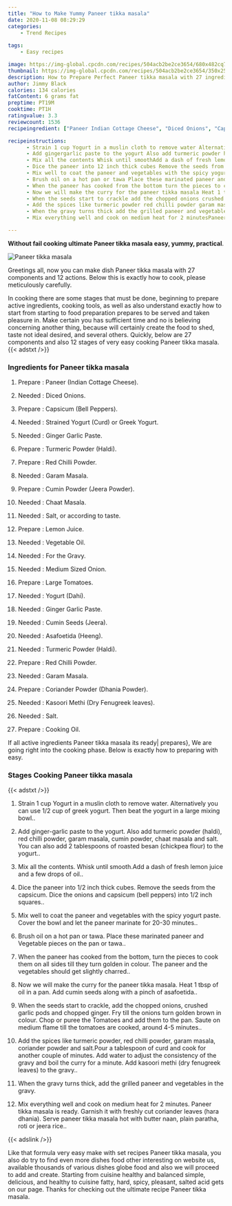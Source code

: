 ```yaml
---
title: "How to Make Yummy Paneer tikka masala"
date: 2020-11-08 08:29:29
categories:
    - Trend Recipes
    
tags:
    - Easy recipes

image: https://img-global.cpcdn.com/recipes/504acb2be2ce3654/680x482cq70/paneer-tikka-masala-recipe-main-photo.jpg
thumbnail: https://img-global.cpcdn.com/recipes/504acb2be2ce3654/350x250cq70/paneer-tikka-masala-recipe-main-photo.jpg
description: How to Prepare Perfect Paneer tikka masala with 27 ingredients and 12 stages of easy cooking.
author: Jimmy Black
calories: 134 calories
fatContent: 6 grams fat
preptime: PT19M
cooktime: PT1H
ratingvalue: 3.3
reviewcount: 1536
recipeingredient: ["Paneer Indian Cottage Cheese", "Diced Onions", "Capsicum Bell Peppers", "Strained Yogurt Curd or Greek Yogurt", "Ginger Garlic Paste", "Turmeric Powder Haldi", "Red Chilli Powder", "Garam Masala", "Cumin Powder Jeera Powder", "Chaat Masala", "Salt or according to taste", "Lemon Juice", "Vegetable Oil", "For the Gravy", "Medium Sized Onion", "Large Tomatoes", "Yogurt Dahi", "Ginger Garlic Paste", "Cumin Seeds Jeera", "Asafoetida Heeng", "Turmeric Powder Haldi", "Red Chilli Powder", "Garam Masala", "Coriander Powder Dhania Powder", "Kasoori Methi Dry Fenugreek leaves", "Salt", "Cooking Oil"]

recipeinstructions: 
      - Strain 1 cup Yogurt in a muslin cloth to remove water Alternatively you can use 12 cup of greek yogurt Then beat the yogurt in a large mixing bowl 
      - Add gingergarlic paste to the yogurt Also add turmeric powder haldi red chilli powder garam masala cumin powder chaat masala and salt You can also add 2 tablespoons of roasted besan chickpea flour to the yogurt 
      - Mix all the contents Whisk until smoothAdd a dash of fresh lemon juice and a few drops of oil 
      - Dice the paneer into 12 inch thick cubes Remove the seeds from the capsicum Dice the onions and capsicum bell peppers into 12 inch squares 
      - Mix well to coat the paneer and vegetables with the spicy yogurt paste Cover the bowl and let the paneer marinate for 2030 minutes 
      - Brush oil on a hot pan or tawa Place these marinated paneer and Vegetable pieces on the pan or tawa 
      - When the paneer has cooked from the bottom turn the pieces to cook them on all sides till they turn golden in colour The paneer and the vegetables should get slightly charred 
      - Now we will make the curry for the paneer tikka masala Heat 1 tbsp of oil in a pan Add cumin seeds along with a pinch of asafoetida 
      - When the seeds start to crackle add the chopped onions crushed garlic pods and chopped ginger Fry till the onions turn golden brown in colourChop or puree the Tomatoes and add them to the pan Saute on medium flame till the tomatoes are cooked around 45 minutes 
      - Add the spices like turmeric powder red chilli powder garam masala coriander powder and saltPour a tablespoon of curd and cook for another couple of minutesAdd water to adjust the consistency of the gravy and boil the curry for a minute Add kasoori methi dry fenugreek leaves to the gravy 
      - When the gravy turns thick add the grilled paneer and vegetables in the gravy 
      - Mix everything well and cook on medium heat for 2 minutesPaneer tikka masala is ready Garnish it with freshly cut coriander leaves hara dhania Serve paneer tikka masala hot with butter naan plain paratha roti or jeera rice

---
```




**Without fail cooking ultimate Paneer tikka masala easy, yummy, practical**. 


![Paneer tikka masala](https://img-global.cpcdn.com/recipes/504acb2be2ce3654/680x482cq70/paneer-tikka-masala-recipe-main-photo.jpg "Paneer tikka masala")




Greetings all, now you can make dish Paneer tikka masala with 27 components and 12 actions. Below this is exactly how to cook, please meticulously carefully.

In cooking there are some stages that must be done, beginning to prepare active ingredients, cooking tools, as well as also understand exactly how to start from starting to food preparation prepares to be served and taken pleasure in. Make certain you has sufficient time and no is believing concerning another thing, because will certainly create the food to shed, taste not ideal desired, and several others. Quickly, below are 27 components and also 12 stages of very easy cooking Paneer tikka masala.
{{< adstxt />}}

### Ingredients for Paneer tikka masala


1. Prepare  : Paneer (Indian Cottage Cheese).

1. Needed  : Diced Onions.

1. Prepare  : Capsicum (Bell Peppers).

1. Needed  : Strained Yogurt (Curd) or Greek Yogurt.

1. Needed  : Ginger Garlic Paste.

1. Prepare  : Turmeric Powder (Haldi).

1. Prepare  : Red Chilli Powder.

1. Needed  : Garam Masala.

1. Prepare  : Cumin Powder (Jeera Powder).

1. Needed  : Chaat Masala.

1. Needed  : Salt, or according to taste.

1. Prepare  : Lemon Juice.

1. Needed  : Vegetable Oil.

1. Needed  : For the Gravy.

1. Needed  : Medium Sized Onion.

1. Prepare  : Large Tomatoes.

1. Needed  : Yogurt (Dahi).

1. Needed  : Ginger Garlic Paste.

1. Needed  : Cumin Seeds (Jeera).

1. Needed  : Asafoetida (Heeng).

1. Needed  : Turmeric Powder (Haldi).

1. Prepare  : Red Chilli Powder.

1. Needed  : Garam Masala.

1. Prepare  : Coriander Powder (Dhania Powder).

1. Needed  : Kasoori Methi (Dry Fenugreek leaves).

1. Needed  : Salt.

1. Prepare  : Cooking Oil.



If all active ingredients Paneer tikka masala its ready| prepares}, We are going right into the cooking phase. Below is exactly how to preparing with easy.

### Stages Cooking Paneer tikka masala

{{< adstxt />}}


1. Strain 1 cup Yogurt in a muslin cloth to remove water. Alternatively you can use 1/2 cup of greek yogurt. Then beat the yogurt in a large mixing bowl..



1. Add ginger-garlic paste to the yogurt. Also add turmeric powder (haldi), red chilli powder, garam masala, cumin powder, chaat masala and salt. You can also add 2 tablespoons of roasted besan (chickpea flour) to the yogurt..



1. Mix all the contents. Whisk until smooth.Add a dash of fresh lemon juice and a few drops of oil..



1. Dice the paneer into 1/2 inch thick cubes. Remove the seeds from the capsicum. Dice the onions and capsicum (bell peppers) into 1/2 inch squares..



1. Mix well to coat the paneer and vegetables with the spicy yogurt paste. Cover the bowl and let the paneer marinate for 20-30 minutes..



1. Brush oil on a hot pan or tawa. Place these marinated paneer and Vegetable pieces on the pan or tawa..



1. When the paneer has cooked from the bottom, turn the pieces to cook them on all sides till they turn golden in colour. The paneer and the vegetables should get slightly charred..



1. Now we will make the curry for the paneer tikka masala. Heat 1 tbsp of oil in a pan. Add cumin seeds along with a pinch of asafoetida..



1. When the seeds start to crackle, add the chopped onions, crushed garlic pods and chopped ginger. Fry till the onions turn golden brown in colour.
Chop or puree the Tomatoes and add them to the pan. Saute on medium flame till the tomatoes are cooked, around 4-5 minutes..



1. Add the spices like turmeric powder, red chilli powder, garam masala, coriander powder and salt.Pour a tablespoon of curd and cook for another couple of minutes.
Add water to adjust the consistency of the gravy and boil the curry for a minute. Add kasoori methi (dry fenugreek leaves) to the gravy..



1. When the gravy turns thick, add the grilled paneer and vegetables in the gravy.



1. Mix everything well and cook on medium heat for 2 minutes.
Paneer tikka masala is ready. Garnish it with freshly cut coriander leaves (hara dhania). Serve paneer tikka masala hot with butter naan, plain paratha, roti or jeera rice..





{{< adslink />}}

Like that formula very easy make with set recipes Paneer tikka masala, you also do try to find even more dishes food other interesting on website us, available thousands of various dishes globe food and also we will proceed to add and create. Starting from cuisine healthy and balanced simple, delicious, and healthy to cuisine fatty, hard, spicy, pleasant, salted acid gets on our page. Thanks for checking out the ultimate recipe Paneer tikka masala.

